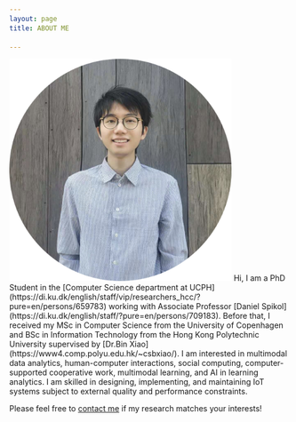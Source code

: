 ```yaml
---
layout: page
title: ABOUT ME

---
```


<img src="/assets/img/portrait.png" alt="portrait" width="400" class="center"/>  
Hi, I am a PhD Student in the [Computer Science department at UCPH](https://di.ku.dk/english/staff/vip/researchers_hcc/?pure=en/persons/659783) working with Associate Professor [Daniel Spikol](https://di.ku.dk/english/staff/?pure=en/persons/709183). Before that, I received my MSc in Computer Science from the University of Copenhagen and BSc in Information Technology from the Hong Kong Polytechnic University supervised by [Dr.Bin Xiao](https://www4.comp.polyu.edu.hk/~csbxiao/). I am interested in multimodal data analytics, human-computer interactions, social computing, computer-supported cooperative work, multimodal learning, and AI in learning analytics. I am skilled in designing, implementing, and maintaining IoT systems subject to external quality and performance constraints. 

Please feel free to [contact me](mailto:zali@di.ku.dk) if my research matches your interests!